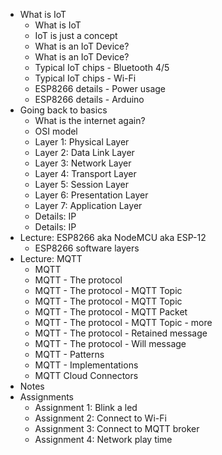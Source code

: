 * What is IoT
    * What is IoT
    * IoT is just a concept
    * What is an IoT Device?
    * What is an IoT Device?
    * Typical IoT chips - Bluetooth 4/5
    * Typical IoT chips - Wi-Fi
    * ESP8266 details - Power usage
    * ESP8266 details - Arduino
* Going back to basics
    * What is the internet again?
    * OSI model
    * Layer 1: Physical Layer
    * Layer 2: Data Link Layer
    * Layer 3: Network Layer
    * Layer 4: Transport Layer
    * Layer 5: Session Layer
    * Layer 6: Presentation Layer
    * Layer 7: Application Layer
    * Details: IP
    * Details: IP
* Lecture: ESP8266 aka NodeMCU aka ESP-12
    * ESP8266 software layers
* Lecture: MQTT
    * MQTT
    * MQTT - The protocol
    * MQTT - The protocol - MQTT Topic
    * MQTT - The protocol - MQTT Topic
    * MQTT - The protocol - MQTT Packet
    * MQTT - The protocol - MQTT Topic - more
    * MQTT - The protocol - Retained message
    * MQTT - The protocol - Will message
    * MQTT - Patterns
    * MQTT - Implementations
    * MQTT Cloud Connectors
* Notes
* Assignments
    * Assignment 1: Blink a led
    * Assignment 2: Connect to Wi-Fi
    * Assignment 3: Connect to MQTT broker
    * Assignment 4: Network play time
